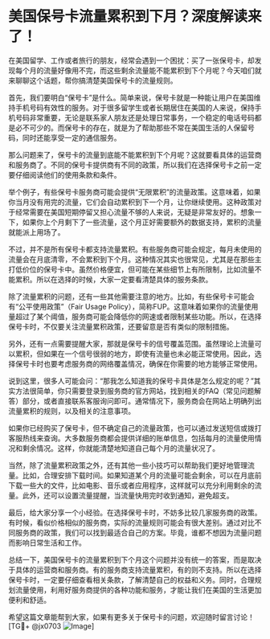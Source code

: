 # 美国保号卡流量累积到下月？深度解读来了！

在美国留学、工作或者旅行的朋友，经常会遇到一个困扰：买了一张保号卡，却发现每个月的流量好像用不完，而这些剩余流量能不能累积到下个月呢？今天咱们就来聊聊这个话题，帮你搞清楚美国保号卡的流量规则。

首先，我们要明白“保号卡”是什么。简单来说，保号卡就是一种能让用户在美国维持手机号码有效性的服务。对于很多留学生或者长期居住在美国的人来说，保持手机号码非常重要，无论是联系家人朋友还是处理日常事务，一个稳定的电话号码都是必不可少的。而保号卡的存在，就是为了帮助那些不常在美国生活的人保留号码，同时还能享受一定的通信服务。

那么问题来了，保号卡的流量到底能不能累积到下个月呢？这就要看具体的运营商和服务商了。不同的保号卡提供商有不同的政策，所以我们在选择保号卡之前一定要仔细阅读他们的使用条款和条件。

举个例子，有些保号卡服务商可能会提供“无限累积”的流量政策。这意味着，如果你当月没有用完的流量，它们会自动累积到下一个月，让你继续使用。这种政策对于经常需要在美国短期停留又担心流量不够的人来说，无疑是非常友好的。想象一下，如果你上个月剩下了一些流量，这个月正好需要额外的数据支持，累积的流量就能派上用场了。

不过，并不是所有保号卡都支持流量累积。有些服务商可能会规定，每月未使用的流量会在月底清零，不会累积到下个月。这种情况其实也很常见，尤其是在那些主打低价位的保号卡中。虽然价格便宜，但可能在某些细节上有所限制，比如流量不能累积。所以在选择的时候，大家一定要看清楚具体的服务条款。

除了流量累积的问题，还有一些其他需要注意的地方。比如，有些保号卡可能会有“公平使用政策”（Fair Usage Policy），简称FUP。这意味着如果你的流量使用量超过了某个阈值，服务商可能会降低你的网速或者限制某些功能。所以，在选择保号卡时，不仅要关注流量累积政策，还要留意是否有类似的限制措施。

另外，还有一点需要提醒大家，那就是保号卡的信号覆盖范围。虽然理论上流量可以累积，但如果在一个信号很弱的地方，即使有流量也未必能正常使用。因此，选择保号卡时也要考虑服务商的网络覆盖情况，确保在你需要的地方能够正常使用。

说到这里，很多人可能会问：“那我怎么知道我的保号卡具体是怎么规定的呢？”其实方法很简单，你只需要登录到服务商的官方网站，找到相关的FAQ（常见问题解答）部分，或者直接联系客服询问即可。通常情况下，服务商会在网站上明确列出流量累积的规则，以及相关的注意事项。

如果你已经购买了保号卡，但不确定自己的流量政策，也可以通过发送短信或拨打客服热线来查询。大多数服务商都会提供详细的账单信息，包括每月的流量使用情况和剩余情况。这样，你就能清楚地知道自己每个月的流量状况了。

当然，除了流量累积政策之外，还有其他一些小技巧可以帮助我们更好地管理流量。比如，合理安排下载时间。如果知道某个月的流量可能会剩余，可以在月底前下载一些大的文件，比如电影、音乐或者应用程序，这样就可以充分利用剩余的流量。此外，还可以设置流量提醒，当流量快用完时收到通知，避免超支。

最后，给大家分享一个小经验。在选择保号卡时，不妨多比较几家服务商的政策。有时候，看似价格相似的服务商，实际的流量规则可能会有很大差别。通过对比不同服务商的政策，我们可以找到最适合自己的方案。毕竟，谁都不想因为流量问题而影响日常生活和工作。

总结一下，美国保号卡的流量累积到下个月这个问题并没有统一的答案，而是取决于具体的运营商和服务商。有的服务商支持流量累积，有的则不支持。所以在选择保号卡时，一定要仔细查看相关条款，了解清楚自己的权益和义务。同时，合理规划流量使用，利用好服务商提供的各种功能和服务，才能让我们在美国的生活更加便利和舒适。

希望这篇文章能帮到大家，如果有更多关于保号卡的问题，欢迎随时留言讨论！[TG💪+ @jx0703 ![Image](https://github.com/user-attachments/assets/dbca1d08-cadb-493c-b0ec-ad6f7a83f270)]